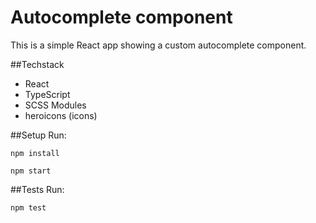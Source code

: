 # Autocomplete component
This is a simple React app showing a custom autocomplete component. 

##Techstack
- React
- TypeScript
- SCSS Modules
- heroicons (icons)

##Setup 
Run:

`npm install`

`npm start`

##Tests 
Run: 

`npm test`